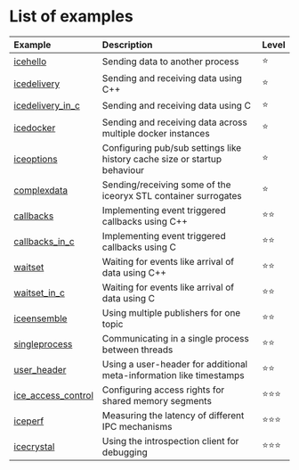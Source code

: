 # List of examples

| Example                                    | Description                                                               | Level              |
|:-------------------------------------------|:--------------------------------------------------------------------------|:-------------------|
|[icehello](./icehello/)                     | Sending data to another process                                           | :star:             |
|[icedelivery](./icedelivery/)               | Sending and receiving data using C++                                      | :star:             |
|[icedelivery_in_c](./icedelivery_in_c/)     | Sending and receiving data using C                                        | :star:             |
|[icedocker](./icedocker/)                   | Sending and receiving data across multiple docker instances               | :star:             |
|[iceoptions](./iceoptions/)                 | Configuring pub/sub settings like history cache size or startup behaviour | :star:             |
|[complexdata](./complexdata/)               | Sending/receiving some of the iceoryx STL container surrogates            | :star:             |
|[callbacks](./callbacks/)                   | Implementing event triggered callbacks using C++                          | :star::star:       |
|[callbacks_in_c](./callbacks_in_c/)         | Implementing event triggered callbacks using C                            | :star::star:       |
|[waitset](./waitset/)                       | Waiting for events like arrival of data using C++                         | :star::star:       |
|[waitset_in_c](./waitset_in_c/)             | Waiting for events like arrival of data using C                           | :star::star:       |
|[iceensemble](./iceensemble/)               | Using multiple publishers for one topic                                   | :star::star:       |
|[singleprocess](./singleprocess/)           | Communicating in a single process between threads                         | :star::star:       |
|[user_header](./user_header/)               | Using a user-header for additional meta-information like timestamps       | :star::star:       |
|[ice_access_control](./ice_access_control/) | Configuring access rights for shared memory segments                      | :star::star::star: |
|[iceperf](./iceperf/)                       | Measuring the latency of different IPC mechanisms                         | :star::star::star: |
|[icecrystal](./icecrystal/)                 | Using the introspection client for debugging                              | :star::star::star: |
